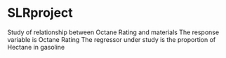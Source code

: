 # SLRproject
Study of relationship between Octane Rating and materials
The response variable is Octane Rating
The regressor under study is the proportion of Hectane in gasoline
